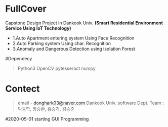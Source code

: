 # FullCover
Capstone Design Project in Dankook Univ. __(Smart Residential Environment Service Using  IoT Technology)__

- 1.Auto Apartment entering system Using Face Recognition 
- 2.Auto Parking system Using char. Recognition
- 3.Anomaly and Dangerous Detection using isolation Forest

#Dependecy
> Python3
> OpenCV
> pytesseract
> numpy

# Contect
> email - donghark03@naver.com
> Dankook Univ. software Dept.
> Team : 박동학, 방승환, 홍승기, 김승준

#2020-05-01
starting GUI Programming 


